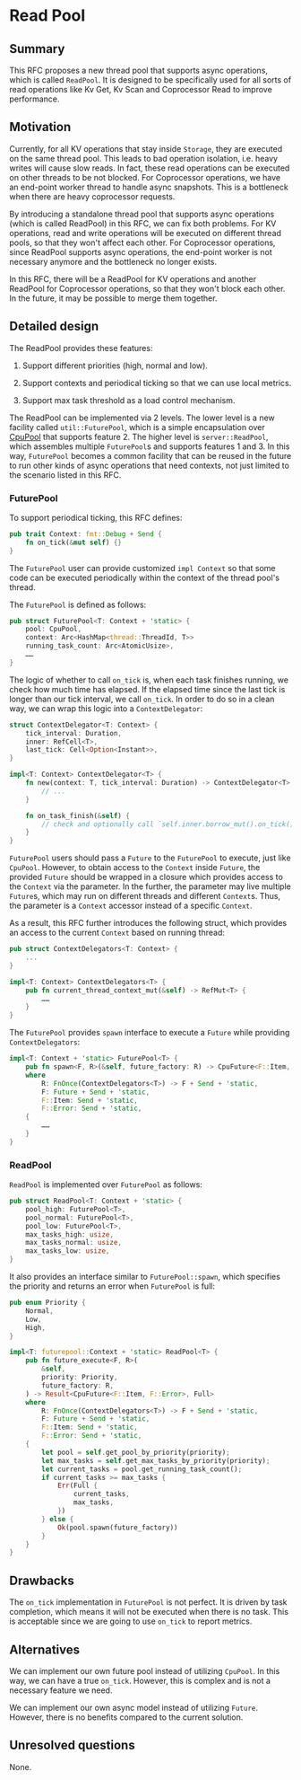 # Read Pool

## Summary

This RFC proposes a new thread pool that supports async operations, which is
called `ReadPool`. It is designed to be specifically used for all sorts of read
operations like Kv Get, Kv Scan and Coprocessor Read to improve performance.

## Motivation

Currently, for all KV operations that stay inside `Storage`, they are executed
on the same thread pool. This leads to bad operation isolation, i.e. heavy
writes will cause slow reads. In fact, these read operations can be executed on
other  threads to be not blocked. For Coprocessor operations, we have an
end-point worker thread to handle async snapshots. This is a bottleneck when
there are heavy coprocessor requests.

By introducing a standalone thread pool that supports async operations (which
is called ReadPool) in this RFC, we can fix both problems. For KV operations,
read and write operations will be executed on different thread pools, so that
they won't affect each other. For Coprocessor operations, since ReadPool
supports async operations, the end-point worker is not necessary anymore and
the bottleneck no longer exists.

In this RFC, there will be a ReadPool for KV operations and another ReadPool
for Coprocessor operations, so that they won't block each other. In the future,
it may be possible to merge them together.

## Detailed design

The ReadPool provides these features:

1. Support different priorities (high, normal and low).

2. Support contexts and periodical ticking so that we can use local metrics.

3. Support max task threshold as a load control mechanism.

The ReadPool can be implemented via 2 levels. The lower level is a new facility
called `util::FuturePool`, which is a simple encapsulation over
[CpuPool](https://docs.rs/futures-cpupool/) that supports feature 2. The higher
level is `server::ReadPool`, which assembles multiple `FuturePool`s and
supports features 1 and 3. In this way, `FuturePool` becomes a common facility
that can be reused in the future to run other kinds of async operations that
need contexts, not just limited to the scenario listed in this RFC.

### FuturePool

To support periodical ticking, this RFC defines:

```rust
pub trait Context: fmt::Debug + Send {
    fn on_tick(&mut self) {}
}
```

The `FuturePool` user can provide customized `impl Context` so that some code
can be executed periodically within the context of the thread pool's thread.

The `FuturePool` is defined as follows:

```rust
pub struct FuturePool<T: Context + 'static> {
    pool: CpuPool,
    context: Arc<HashMap<thread::ThreadId, T>>
    running_task_count: Arc<AtomicUsize>,
    ……
}
```

The logic of whether to call `on_tick` is, when each task finishes running, we
check how much time has elapsed. If the elapsed time since the last tick is
longer than our tick interval, we call `on_tick`. In order to do so in a clean
way, we can wrap this logic into a `ContextDelegator`:

```rust
struct ContextDelegator<T: Context> {
    tick_interval: Duration,
    inner: RefCell<T>,
    last_tick: Cell<Option<Instant>>,
}

impl<T: Context> ContextDelegator<T> {
    fn new(context: T, tick_interval: Duration) -> ContextDelegator<T> {
        // ...
    }

    fn on_task_finish(&self) {
        // check and optionally call `self.inner.borrow_mut().on_tick()`
    }
}
```

`FuturePool` users should pass a `Future` to the `FuturePool` to execute, just
like `CpuPool`. However, to obtain access to the `Context` inside `Future`, the
provided `Future` should be wrapped in a closure which provides access to the
`Context` via the parameter. In the further, the parameter may live multiple
`Future`s, which may run on different threads and different `Context`s. Thus,
the parameter is a `Context` accessor instead of a specific `Context`.

As a result, this RFC further introduces the following struct, which provides
an access to the current `Context` based on running thread:

```rust
pub struct ContextDelegators<T: Context> {
    ...
}

impl<T: Context> ContextDelegators<T> {
    pub fn current_thread_context_mut(&self) -> RefMut<T> {
        ……
    }
}
```

The `FuturePool` provides `spawn` interface to execute a `Future` while
providing
`ContextDelegators`:

```rust
impl<T: Context + 'static> FuturePool<T> {
    pub fn spawn<F, R>(&self, future_factory: R) -> CpuFuture<F::Item, F::Error>
    where
        R: FnOnce(ContextDelegators<T>) -> F + Send + 'static,
        F: Future + Send + 'static,
        F::Item: Send + 'static,
        F::Error: Send + 'static,
    {
        ……
    }
}
```

### ReadPool

`ReadPool` is implemented over `FuturePool` as follows:

```rust
pub struct ReadPool<T: Context + 'static> {
    pool_high: FuturePool<T>,
    pool_normal: FuturePool<T>,
    pool_low: FuturePool<T>,
    max_tasks_high: usize,
    max_tasks_normal: usize,
    max_tasks_low: usize,
}
```

It also provides an interface similar to `FuturePool::spawn`, which specifies
the priority and returns an error when `FuturePool` is full:

```rust
pub enum Priority {
    Normal,
    Low,
    High,
}

impl<T: futurepool::Context + 'static> ReadPool<T> {
    pub fn future_execute<F, R>(
        &self,
        priority: Priority,
        future_factory: R,
    ) -> Result<CpuFuture<F::Item, F::Error>, Full>
    where
        R: FnOnce(ContextDelegators<T>) -> F + Send + 'static,
        F: Future + Send + 'static,
        F::Item: Send + 'static,
        F::Error: Send + 'static,
    {
        let pool = self.get_pool_by_priority(priority);
        let max_tasks = self.get_max_tasks_by_priority(priority);
        let current_tasks = pool.get_running_task_count();
        if current_tasks >= max_tasks {
            Err(Full {
                current_tasks,
                max_tasks,
            })
        } else {
            Ok(pool.spawn(future_factory))
        }
    }
}
```

## Drawbacks

The `on_tick` implementation in `FuturePool` is not perfect. It is driven by
task completion, which means it will not be executed when there is no task.
This is acceptable since we are going to use `on_tick` to report metrics.

## Alternatives

We can implement our own future pool instead of utilizing `CpuPool`. In this
way, we can have a true `on_tick`. However, this is complex and is not a
necessary feature we need.

We can implement our own async model instead of utilizing `Future`. However,
there is no benefits compared to the current solution.

## Unresolved questions

None.
